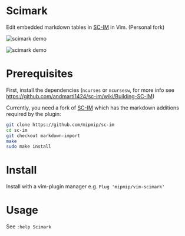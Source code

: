 # Scimark

Edit embedded markdown tables in [SC-IM] in Vim. (Personal fork)

![scimark demo](demo.gif)

![scimark demo](ndemo.gif)

# Prerequisites

First, install the dependencies (`ncurses` or `ncursesw`, for more info see https://github.com/andmarti1424/sc-im/wiki/Building-SC-IM)

Currently, you need a fork of [SC-IM] which has the markdown additions required by the plugin:
```sh
git clone https://github.com/mipmip/sc-im
cd sc-im
git checkout markdown-import
make
sudo make install
```

# Install

Install with a vim-plugin manager e.g. ```Plug 'mipmip/vim-scimark'```

# Usage

See `:help Scimark`

[SC-IM]: https://github.com/andmarti1424/sc-im
